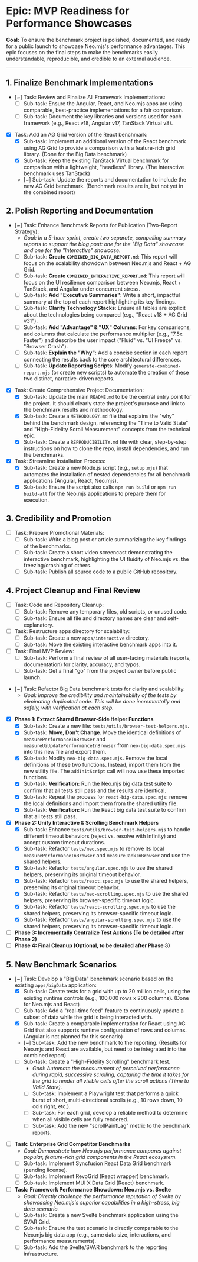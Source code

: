 # Epic: MVP Readiness for Performance Showcases

**Goal:** To ensure the benchmark project is polished, documented, and ready for a public launch to showcase Neo.mjs's performance advantages. This epic focuses on the final steps to make the benchmarks easily understandable, reproducible, and credible to an external audience.

---

## 1. Finalize Benchmark Implementations

-   [~] Task: Review and Finalize All Framework Implementations:
    -   [ ] Sub-task: Ensure the Angular, React, and Neo.mjs apps are using comparable, best-practice implementations for a fair comparison.
    -   [ ] Sub-task: Document the key libraries and versions used for each framework (e.g., React v18, Angular v17, TanStack Virtual v8).
-   [x] Task: Add an AG Grid version of the React benchmark:
    -   [x] Sub-task: Implement an additional version of the React benchmark using AG Grid to provide a comparison with a feature-rich grid library. (Done for the Big Data benchmark)
    -   [x] Sub-task: Keep the existing TanStack Virtual benchmark for comparison with a lightweight, "headless" library. (The interactive benchmark uses TanStack)
    -   [~] Sub-task: Update the reports and documentation to include the new AG Grid benchmark. (Benchmark results are in, but not yet in the combined report)

## 2. Polish Reporting and Documentation

-   [~] Task: Enhance Benchmark Reports for Publication (Two-Report Strategy):
    -   *Goal: In a 5-hour sprint, create two separate, compelling summary reports to support the blog post: one for the "Big Data" showcase and one for the "Interactive" showcase.*
    -   [ ] Sub-task: **Create `COMBINED_BIG_DATA_REPORT.md`**: This report will focus on the scalability showdown between Neo.mjs and React + AG Grid.
    -   [ ] Sub-task: **Create `COMBINED_INTERACTIVE_REPORT.md`**: This report will focus on the UI resilience comparison between Neo.mjs, React + TanStack, and Angular under concurrent stress.
    -   [ ] Sub-task: **Add "Executive Summaries"**: Write a short, impactful summary at the top of each report highlighting its key findings.
    -   [ ] Sub-task: **Clarify Technology Stacks**: Ensure all tables are explicit about the technologies being compared (e.g., "React v18 + AG Grid v31").
    -   [ ] Sub-task: **Add "Advantage" & "UX" Columns**: For key comparisons, add columns that calculate the performance multiplier (e.g., "7.5x Faster") and describe the user impact ("Fluid" vs. "UI Freeze" vs. "Browser Crash").
    -   [ ] Sub-task: **Explain the "Why"**: Add a concise section in each report connecting the results back to the core architectural differences.
    -   [ ] Sub-task: **Update Reporting Scripts**: Modify `generate-combined-report.mjs` (or create new scripts) to automate the creation of these two distinct, narrative-driven reports.
-   [x] Task: Create Comprehensive Project Documentation:
    -   [x] Sub-task: Update the main `README.md` to be the central entry point for the project. It should clearly state the project's purpose and link to the benchmark results and methodology.
    -   [x] Sub-task: Create a `METHODOLOGY.md` file that explains the "why" behind the benchmark design, referencing the "Time to Valid State" and "High-Fidelity Scroll Measurement" concepts from the technical epic.
    -   [x] Sub-task: Create a `REPRODUCIBILITY.md` file with clear, step-by-step instructions on how to clone the repo, install dependencies, and run the benchmarks.

-   [x] Task: Streamline Installation Process:
    -   [x] Sub-task: Create a new Node.js script (e.g., `setup.mjs`) that automates the installation of nested dependencies for all benchmark applications (Angular, React, Neo.mjs).
    -   [x] Sub-task: Ensure the script also calls `npm run build` or `npm run build-all` for the Neo.mjs applications to prepare them for execution.

## 3. Credibility and Promotion


-   [ ] Task: Prepare Promotional Materials:
    -   [ ] Sub-task: Write a blog post or article summarizing the key findings of the benchmarks.
    -   [ ] Sub-task: Create a short video screencast demonstrating the interactive benchmark, highlighting the UI fluidity of Neo.mjs vs. the freezing/crashing of others.
    -   [ ] Sub-task: Publish all source code to a public GitHub repository.

## 4. Project Cleanup and Final Review

-   [ ] Task: Code and Repository Cleanup:
    -   [ ] Sub-task: Remove any temporary files, old scripts, or unused code.
    -   [ ] Sub-task: Ensure all file and directory names are clear and self-explanatory.
-   [ ] Task: Restructure apps directory for scalability:
    -   [ ] Sub-task: Create a new `apps/interactive` directory.
    -   [ ] Sub-task: Move the existing interactive benchmark apps into it.
-   [ ] Task: Final MVP Review:
    -   [ ] Sub-task: Perform a final review of all user-facing materials (reports, documentation) for clarity, accuracy, and typos.
    -   [ ] Sub-task: Get a final "go" from the project owner before public launch.
-   [~] Task: Refactor Big Data benchmark tests for clarity and scalability.
    -   *Goal: Improve the credibility and maintainability of the tests by eliminating duplicated code. This will be done incrementally and safely, with verification at each step.*
-   [x] **Phase 1: Extract Shared Browser-Side Helper Functions**
    -   [x] Sub-task: Create a new file: `tests/utils/browser-test-helpers.mjs`.
    -   [x] Sub-task: **Move, Don't Change.** Move the identical definitions of `measurePerformanceInBrowser` and `measureUiUpdatePerformanceInBrowser` from `neo-big-data.spec.mjs` into this new file and export them.
    -   [x] Sub-task: Modify `neo-big-data.spec.mjs`. Remove the local definitions of these two functions. Instead, import them from the new utility file. The `addInitScript` call will now use these imported functions.
    -   [x] Sub-task: **Verification:** Run the Neo.mjs big data test suite to confirm that all tests still pass and the results are identical.
    -   [x] Sub-task: Repeat the process for `react-big-data.spec.mjs`: remove the local definitions and import them from the shared utility file.
    -   [x] Sub-task: **Verification:** Run the React big data test suite to confirm that all tests still pass.
-   [x] **Phase 2: Unify Interactive & Scrolling Benchmark Helpers**
    -   [x] Sub-task: Enhance `tests/utils/browser-test-helpers.mjs` to handle different timeout behaviors (reject vs. resolve with Infinity) and accept custom timeout durations.
    -   [x] Sub-task: Refactor `tests/neo.spec.mjs` to remove its local `measurePerformanceInBrowser` and `measureJankInBrowser` and use the shared helpers.
    -   [x] Sub-task: Refactor `tests/angular.spec.mjs` to use the shared helpers, preserving its original timeout behavior.
    -   [x] Sub-task: Refactor `tests/react.spec.mjs` to use the shared helpers, preserving its original timeout behavior.
    -   [x] Sub-task: Refactor `tests/neo-scrolling.spec.mjs` to use the shared helpers, preserving its browser-specific timeout logic.
    -   [x] Sub-task: Refactor `tests/react-scrolling.spec.mjs` to use the shared helpers, preserving its browser-specific timeout logic.
    -   [x] Sub-task: Refactor `tests/angular-scrolling.spec.mjs` to use the shared helpers, preserving its browser-specific timeout logic.
-   [ ] **Phase 3: Incrementally Centralize Test Actions (To be detailed after Phase 2)**
-   [ ] **Phase 4: Final Cleanup (Optional, to be detailed after Phase 3)**

## 5. New Benchmark Scenarios
-   [~] Task: Develop a "Big Data" benchmark scenario based on the existing `apps/bigData` application:
    -   [x] Sub-task: Create tests for a grid with up to 20 million cells, using the existing runtime controls (e.g., 100,000 rows x 200 columns). (Done for Neo.mjs and React)
    -   [ ] Sub-task: Add a "real-time feed" feature to continuously update a subset of data while the grid is being interacted with.
    -   [x] Sub-task: Create a comparable implementation for React using AG Grid that also supports runtime configuration of rows and columns. (Angular is not planned for this scenario)
    -   [~] Sub-task: Add the new benchmark to the reporting. (Results for Neo.mjs and React are available, but need to be integrated into the combined report)
    -   [ ] Sub-task: Create a "High-Fidelity Scrolling" benchmark test.
        -   *Goal: Automate the measurement of perceived performance during rapid, successive scrolling, capturing the time it takes for the grid to render all visible cells after the scroll actions (Time to Valid State).*
        -   [ ] Sub-task: Implement a Playwright test that performs a quick burst of short, multi-directional scrolls (e.g., 10 rows down, 10 cols right, etc.).
        -   [ ] Sub-task: For each grid, develop a reliable method to determine when all visible cells are fully rendered.
        -   [ ] Sub-task: Add the new "scrollPaintLag" metric to the benchmark reports.

-   [ ] **Task: Enterprise Grid Competitor Benchmarks**
    -   *Goal: Demonstrate how Neo.mjs performance compares against popular, feature-rich grid components in the React ecosystem.*
    -   [ ] Sub-task: Implement Syncfusion React Data Grid benchmark (pending license).
    -   [ ] Sub-task: Implement RevoGrid (React wrapper) benchmark.
    -   [ ] Sub-task: Implement MUI X Data Grid (React) benchmark.

-   [ ] **Task: Framework Performance Showdown: Neo.mjs vs. Svelte**
    -   *Goal: Directly challenge the performance reputation of Svelte by showcasing Neo.mjs's superior capabilities in a high-stress, big data scenario.*
    -   [ ] Sub-task: Create a new Svelte benchmark application using the SVAR Grid.
    -   [ ] Sub-task: Ensure the test scenario is directly comparable to the Neo.mjs big data app (e.g., same data size, interactions, and performance measurements).
    -   [ ] Sub-task: Add the Svelte/SVAR benchmark to the reporting infrastructure.
